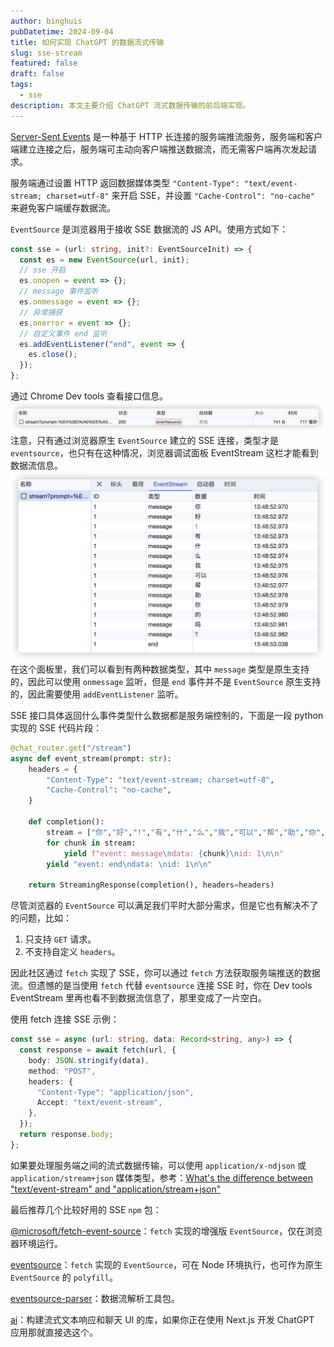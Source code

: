 ```yaml
---
author: binghuis
pubDatetime: 2024-09-04
title: 如何实现 ChatGPT 的数据流式传输
slug: sse-stream
featured: false
draft: false
tags:
  - sse
description: 本文主要介绍 ChatGPT 流式数据传输的前后端实现。
---
```


[Server-Sent Events](https://zh.javascript.info/server-sent-events) 是一种基于 HTTP 长连接的服务端推流服务，服务端和客户端建立连接之后，服务端可主动向客户端推送数据流，而无需客户端再次发起请求。

服务端通过设置 HTTP 返回数据媒体类型 `"Content-Type": "text/event-stream; charset=utf-8"` 来开启 SSE，并设置 `"Cache-Control": "no-cache"` 来避免客户端缓存数据流。

`EventSource` 是浏览器用于接收 SSE 数据流的 JS API。使用方式如下：

```ts
const sse = (url: string, init?: EventSourceInit) => {
  const es = new EventSource(url, init);
  // sse 开启
  es.onopen = event => {};
  // message 事件监听
  es.onmessage = event => {};
  // 异常捕获
  es.onerror = event => {};
  // 自定义事件 end 监听
  es.addEventListener("end", event => {
    es.close();
  });
};
```

通过 Chrome Dev tools 查看接口信息。
![eventsource](../../assets/images/eventsource.png)
注意，只有通过浏览器原生 `EventSource` 建立的 SSE 连接，类型才是 `eventsource`，也只有在这种情况，浏览器调试面板 EventStream 这栏才能看到数据流信息。
![eventsource](../../assets/images/eventstream.png)
在这个面板里，我们可以看到有两种数据类型，其中 `message` 类型是原生支持的，因此可以使用 `onmessage` 监听，但是 `end` 事件并不是 `EventSource` 原生支持的，因此需要使用 `addEventListener` 监听。

SSE 接口具体返回什么事件类型什么数据都是服务端控制的，下面是一段 python 实现的 SSE 代码片段：

```python
@chat_router.get("/stream")
async def event_stream(prompt: str):
	headers = {
		"Content-Type": "text/event-stream; charset=utf-8",
		"Cache-Control": "no-cache",
	}

	def completion():
		stream = ["你","好","!","有","什","么","我","可以","帮","助","你","的","吗","？"]
		for chunk in stream:
			yield f"event: message\ndata: {chunk}\nid: 1\n\n"
		yield "event: end\ndata: \nid: 1\n\n"

	return StreamingResponse(completion(), headers=headers)
```

尽管浏览器的 `EventSource` 可以满足我们平时大部分需求，但是它也有解决不了的问题，比如：

1. 只支持 `GET` 请求。
2. 不支持自定义 `headers`。

因此社区通过 `fetch` 实现了 SSE，你可以通过 `fetch` 方法获取服务端推送的数据流。但遗憾的是当使用 `fetch` 代替 `eventsource` 连接 SSE 时，你在 Dev tools EventStream 里再也看不到数据流信息了，那里变成了一片空白。

使用 fetch 连接 SSE 示例：

```ts
const sse = async (url: string, data: Record<string, any>) => {
  const response = await fetch(url, {
    body: JSON.stringify(data),
    method: "POST",
    headers: {
      "Content-Type": "application/json",
      Accept: "text/event-stream",
    },
  });
  return response.body;
};
```

如果要处理服务端之间的流式数据传输，可以使用 `application/x-ndjson` 或 `application/stream+json` 媒体类型，参考：[What's the difference between "text/event-stream" and "application/stream+json"](https://stackoverflow.com/questions/52098863/whats-the-difference-between-text-event-stream-and-application-streamjson)

最后推荐几个比较好用的 SSE `npm` 包：

[@microsoft/fetch-event-source](https://github.com/Azure/fetch-event-source)：`fetch` 实现的增强版 `EventSource`，仅在浏览器环境运行。

[eventsource](https://github.com/EventSource/eventsource)：`fetch` 实现的 `EventSource`，可在 Node 环境执行，也可作为原生 `EventSource` 的 `polyfill`。

[eventsource-parser](https://github.com/rexxars/eventsource-parser)：数据流解析工具包。

[ai](https://github.com/vercel/ai)：构建流式文本响应和聊天 UI 的库，如果你正在使用 Next.js 开发 ChatGPT 应用那就直接选这个。
